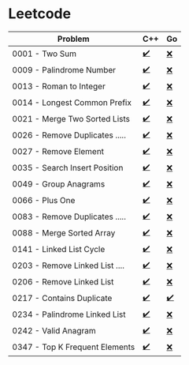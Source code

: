# Leetcode

| Problem                        | C++                                                 | Go                                       |
| ------------------------------ | --------------------------------------------------- | ---------------------------------------- |
| 0001 - Two Sum                 | [✔️](CPP/1.Two_Sum.cpp)                              | [❌]()                                   |
| 0009 - Palindrome Number       | [✔️](CPP/9.Palindrome_Number.cpp)                    | [❌]()                                   |
| 0013 - Roman to Integer        | [✔️](CPP/13.Roman_to_Integer.cpp)                    | [❌]()                                   |
| 0014 - Longest Common Prefix   | [✔️](CPP/14.Longest_Common_Prefix.cpp)               | [❌]()                                   |
| 0021 - Merge Two Sorted Lists  | [✔️](CPP/21.Merge_Two_Sorted_Lists.cpp)              | [❌]()                                   |
| 0026 - Remove Duplicates ..... | [✔️](CPP/26.Remove_Duplicates_from_Sorted_Array.cpp) | [❌]()                                   |
| 0027 - Remove Element          | [✔️](CPP/27.Remove_Element.cpp)                      | [❌]()                                   |
| 0035 - Search Insert Position  | [✔️](CPP/35.Search_Insert_Position.cpp)              | [❌]()                                   |
| 0049 - Group Anagrams          | [✔️](CPP/49.Group_Anagrams.cpp)                      | [❌]()                                   |
| 0066 - Plus One                | [✔️](CPP/66.Plus_One.cpp)                            | [❌]()                                   |
| 0083 - Remove Duplicates ..... | [✔️](CPP/83.Remove_Duplicates_from_Sorted_List.cpp)  | [❌]()                                   |
| 0088 - Merge Sorted Array      | [✔️](CPP/88.Merge_Sorted_Array.cpp)                  | [❌]()                                   |
| 0141 - Linked List Cycle       | [✔️](CPP/141.Linked_List_Cycle.cpp)                  | [❌]()                                   |
| 0203 - Remove Linked List .... | [✔️](CPP/203.Remove_Linked_List_Elements.cpp)        | [❌]()                                   |
| 0206 - Remove Linked List      | [✔️](CPP/206.Reverse_Linked_List.cpp)                | [❌]()                                   |
| 0217 - Contains Duplicate      | [✔️](CPP/217.Contains_Duplicate.cpp)                 | [✔️](GO/217.Contains_Duplicate.go)        |
| 0234 - Palindrome Linked List  | [✔️](CPP/234.Palindrome_Linked_List.cpp)             | [❌]()                                   |
| 0242 - Valid Anagram           | [✔️](CPP/242.Valid_Anagram.cpp)                      | [❌]()                                   |
| 0347 - Top K Frequent Elements | [✔️](CPP/347.Top_K_Frequent_Elements.cpp)            | [❌]()                                   |